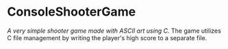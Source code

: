 # ConsoleShooterGame
*A very simple shooter game made with ASCII art using C.*
The game utilizes C file management by writing the player's high score to a separate file.
